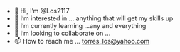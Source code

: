 - 👋 Hi, I’m @Los2117
- 👀 I’m interested in ... anything that will get my skills up
- 🌱 I’m currently learning ...any and everything
- 💞️ I’m looking to collaborate on ...
- 📫 How to reach me ... torres_los@yahoo.com

<!---
Los2117/Los2117 is a ✨ special ✨ repository because its `README.md` (this file) appears on your GitHub profile.
You can click the Preview link to take a look at your changes.
--->

